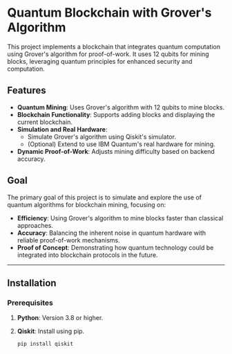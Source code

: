 # Quantum Blockchain with Grover's Algorithm

This project implements a blockchain that integrates quantum computation using Grover's algorithm for proof-of-work. It uses 12 qubits for mining blocks, leveraging quantum principles for enhanced security and computation.

## Features

- **Quantum Mining**: Uses Grover's algorithm with 12 qubits to mine blocks.
- **Blockchain Functionality**: Supports adding blocks and displaying the current blockchain.
- **Simulation and Real Hardware**:
  - Simulate Grover's algorithm using Qiskit's simulator.
  - (Optional) Extend to use IBM Quantum's real hardware for mining.
- **Dynamic Proof-of-Work**: Adjusts mining difficulty based on backend accuracy.

## Goal
The primary goal of this project is to simulate and explore the use of quantum algorithms for blockchain mining, focusing on:

- **Efficiency**: Using Grover's algorithm to mine blocks faster than classical approaches.
- **Accuracy**: Balancing the inherent noise in quantum hardware with reliable proof-of-work mechanisms.
- **Proof of Concept**: Demonstrating how quantum technology could be integrated into blockchain protocols in the future.

---

## Installation

### Prerequisites

1. **Python**: Version 3.8 or higher.
2. **Qiskit**: Install using pip.

   ```bash
   pip install qiskit
